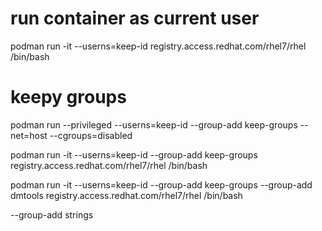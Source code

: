 # run container as current user

podman run -it --userns=keep-id registry.access.redhat.com/rhel7/rhel /bin/bash

# keepy groups

podman run --privileged --userns=keep-id --group-add keep-groups 
--net=host --cgroups=disabled

podman run -it --userns=keep-id --group-add keep-groups registry.access.redhat.com/rhel7/rhel /bin/bash

podman run -it --userns=keep-id --group-add keep-groups --group-add dmtools registry.access.redhat.com/rhel7/rhel /bin/bash


--group-add strings 
